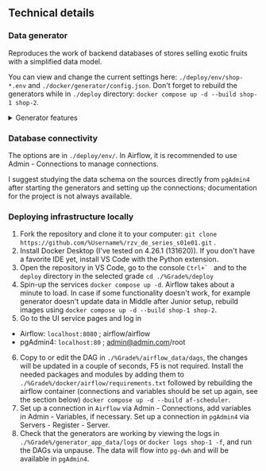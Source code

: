 ## Technical details

### Data generator

Reproduces the work of backend databases of stores selling exotic fruits with a simplified data model.

You can view and change the current settings here: ```./deploy/env/shop-*.env``` and ```./docker/generator/config.json```. Don't forget to rebuild the generators while in ```./deploy``` directory: ```docker compose up -d --build shop-1 shop-2```.

<details>
<summary>Generator features</summary>
<br>

* Using the Faker package, generates rows for tables in the Postgres database
* Multiple source instances can be deployed (simulating shop's branches)
* Reproducibility of generating and updating data through seed: ```GENERATOR_SEED```
* Deleting data older than time X via ```DELETE_OLDER_THAN_SEC```
* Update random number of columns in rows with managed depth in the past: ```update_rows_per_tick, UPDATE_NOT_OLDER_THAN_SEC```
* Automatic stop after a specified time: ```STOP_GENERATOR_AFTER_SEC```
* Managed frequency of data insertion and modification (time between ticks): ```TICK_INTERVAL_SEC```
* Detailed logging of the DEBUG level and convenient INFO level in the container: ```docker logs shop-1 -f``` and in ```./generator_app_data/logs```
</details>


### Database connectivity
The options are in ```./deploy/env/```.
In Airflow, it is recommended to use Admin - Connections to manage connections.

I suggest studying the data schema on the sources directly from ```pgAdmin4``` after starting the generators and setting up the connections; documentation for the project is not always available.


### Deploying infrastructure locally
1. Fork the repository and clone it to your computer: ```git clone https://github.com/%Username%/rzv_de_series_s01e01.git``` .
2. Install Docker Desktop (I've tested on 4.26.1 (131620)). If you don't have a favorite IDE yet, install VS Code with the Python extension.
3. Open the repository in VS Code, go to the console ```Ctrl+` ``` and to the ```deploy``` directory in the selected grade ```cd ./%Grade%/deploy```
4. Spin-up the services ```docker compose up -d```. Airflow takes about a minute to load. In case if some functionality doesn't work, for example generator doesn't update data in Middle after Junior setup, rebuild images using  ```docker compose up -d --build shop-1 shop-2```.
5. Go to the UI service pages and log in
* Airflow: ```localhost:8080``` ; airflow/airflow
* pgAdmin4: ```localhost:80``` ; admin@admin.com/root
6. Copy to or edit the DAG in ```./%Grade%/airflow_data/dags```, the changes will be updated in a couple of seconds, F5 is not required. Install the needed packages and modules by adding them to ```./%Grade%/docker/airflow/requirements.txt``` followed by rebuilding the airflow container (connections and variables should be set up again, see the section below) ```docker compose up -d --build af-scheduler```.
7. Set up a connection in ```Airflow``` via Admin - Connections, add variables in Admin - Variables, if necessary.
Set up a connection in ```pgAdmin4``` via Servers - Register - Server.
8. Check that the generators are working by viewing the logs in ```./%Grade%/generator_app_data/logs``` or ```docker logs shop-1 -f```, and run the DAGs via unpause. The data will flow into ```pg-dwh``` and will be available in ```pgAdmin4```.